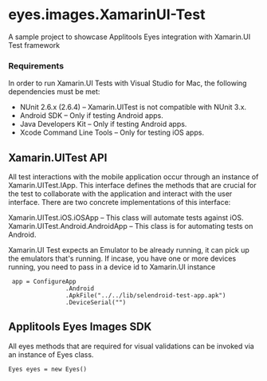 # eyes.images.XamarinUI-Test
A sample project to showcase Applitools Eyes integration with Xamarin.UI Test framework

### Requirements
In order to run Xamarin.UI Tests with Visual Studio for Mac, the following dependencies must be met:

* NUnit 2.6.x (2.6.4) – Xamarin.UITest is not compatible with NUnit 3.x.
* Android SDK – Only if testing Android apps.
* Java Developers Kit – Only if testing Android apps.
* Xcode Command Line Tools – Only for testing iOS apps.

## Xamarin.UITest API
All test interactions with the mobile application occur through an instance of Xamarin.UITest.IApp. This interface defines the methods that are crucial for the test to collaborate with the application and interact with the user interface. There are two concrete implementations of this interface:

Xamarin.UITest.iOS.iOSApp – This class will automate tests against iOS.
Xamarin.UITest.Android.AndroidApp – This class is for automating tests on Android.

Xamarin.UI Test expects an Emulator to be already running, it can pick up the emulators that's running. If incase, you have one or more devices running, you need to pass in a device id to Xamarin.UI instance
```
 app = ConfigureApp
                .Android
                .ApkFile("../../lib/selendroid-test-app.apk")
                .DeviceSerial("")
```
## Applitools Eyes Images SDK

All eyes methods that are required for visual validations can be invoked via an instance of Eyes class.
```
Eyes eyes = new Eyes()
```
